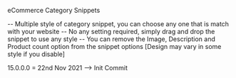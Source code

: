 eCommerce Category Snippets

-- Multiple style of category snippet, you can choose any one that is match with your website 
-- No any setting required, simply drag and drop the snippet to use any style
-- You can remove the Image, Description and Product count option from the snippet options [Design may vary in some style if you disable]


15.0.0.0 = 22nd Nov 2021
--> Init Commit
